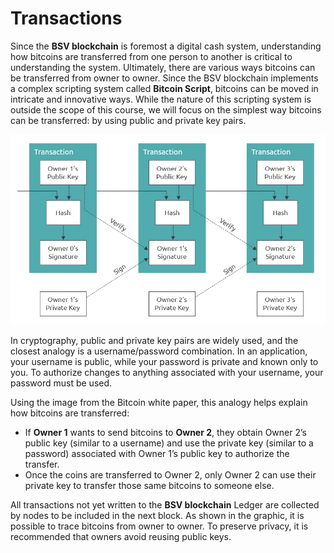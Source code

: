 # Transactions

Since the **BSV blockchain** is foremost a digital cash system, understanding how bitcoins are transferred from one person to another is critical to understanding the system. Ultimately, there are various ways bitcoins can be transferred from owner to owner. Since the BSV blockchain implements a complex scripting system called **Bitcoin Script**, bitcoins can be moved in intricate and innovative ways. While the nature of this scripting system is outside the scope of this course, we will focus on the simplest way bitcoins can be transferred: by using public and private key pairs.

![](<../.gitbook/assets/Transactions FINAL (1).jpeg>)

In cryptography, public and private key pairs are widely used, and the closest analogy is a username/password combination. In an application, your username is public, while your password is private and known only to you. To authorize changes to anything associated with your username, your password must be used.

Using the image from the Bitcoin white paper, this analogy helps explain how bitcoins are transferred:

* If **Owner 1** wants to send bitcoins to **Owner 2**, they obtain Owner 2’s public key (similar to a username) and use the private key (similar to a password) associated with Owner 1’s public key to authorize the transfer.
* Once the coins are transferred to Owner 2, only Owner 2 can use their private key to transfer those same bitcoins to someone else.

All transactions not yet written to the **BSV blockchain** Ledger are collected by nodes to be included in the next block. As shown in the graphic, it is possible to trace bitcoins from owner to owner. To preserve privacy, it is recommended that owners avoid reusing public keys.
